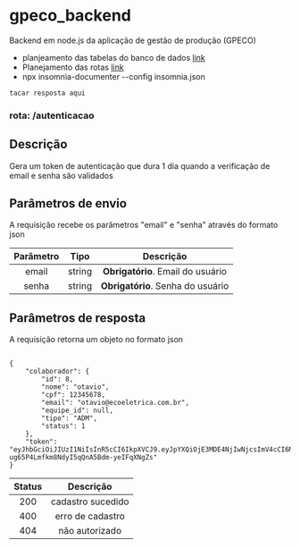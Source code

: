 # gpeco_backend
Backend em node.js da aplicação de gestão de produção (GPECO)
- planjeamento das tabelas do banco de dados [link](https://drawsql.app/teams/ecoeletrica/diagrams/gpeco)
- Planejamento das rotas [link](https://www.notion.so/Planejamento-Backend-Rotas-Resumido-1ce4520dbe1148b5bc47e93d8bc7772b?pvs=4)
- npx insomnia-documenter --config insomnia.json
``` response:201
tacar resposta aqui
```

### rota: /autenticacao

## Descrição

Gera um token de autenticação que dura 1 dia quando a verificação de email e senha são validados

## Parâmetros de envio

A requisição recebe os parâmetros "email" e "senha" através do formato json

| Parâmetro |  Tipo  |  Descrição  |
|:-----------:|:------:|:---------------:|
|     email |string |**Obrigatório**. Email do usuário|
|     senha |string |**Obrigatório**. Senha do usuário|

## Parâmetros de resposta

A requisição retorna um objeto no formato json

```response:201

{
	"colaborador": {
		"id": 8,
		"nome": "otavio",
		"cpf": 12345678,
		"email": "otavio@ecoeletrica.com.br",
		"equipe_id": null,
		"tipo": "ADM",
		"status": 1
	},
	"token": "eyJhbGciOiJIUzI1NiIsInR5cCI6IkpXVCJ9.eyJpYXQiOjE3MDE4NjIwNjcsImV4cCI6MTcwMTk0ODQ2Nywic3ViIjoiOCJ9.24IlHh-ug65P4Lmfkm8NdyI5qQnA5Bdm-yeIFqXNgZs"
}

```

| Status |  Descrição  |
|:-----------:|:---------------:|
|     200 |cadastro sucedido|
|     400 |erro de cadastro|
|     404 |não autorizado|
